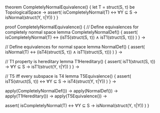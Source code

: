 theorem CompletelyNormalEquivalence() {
  let T = struct(S, τ) be TopologicalSpace →
  assert(
    isCompletelyNormal(T) ↔ ∀Y ⊆ S → isNormal(struct(Y, τ|Y))
  )
}

proof CompletelyNormalEquivalence() {
  // Define equivalences for completely normal space
  lemma CompletelyNormalDef() {
    assert(
      isCompletelyNormal(T) ↔ 
      (isT5(struct(S, τ)) ∧ isT1(struct(S, τ)))
    )
  } →

  // Define equivalences for normal space
  lemma NormalDef() {
    assert(
      isNormal(T) ↔ 
      (isT4(struct(S, τ)) ∧ isT1(struct(S, τ)))
    )
  } →

  // T1 property is hereditary
  lemma T1Hereditary() {
    assert(
      isT1(struct(S, τ)) → 
      ∀Y ⊆ S → isT1(struct(Y, τ|Y))
    )
  } →

  // T5 iff every subspace is T4
  lemma T5Equivalence() {
    assert(
      isT5(struct(S, τ)) ↔ 
      ∀Y ⊆ S → isT4(struct(Y, τ|Y))
    )
  } →

  apply(CompletelyNormalDef()) →
  apply(NormalDef()) →
  apply(T1Hereditary()) →
  apply(T5Equivalence()) →
  
  assert(
    isCompletelyNormal(T) ↔ ∀Y ⊆ S → isNormal(struct(Y, τ|Y))
  )
}
